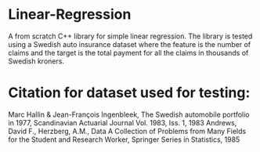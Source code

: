 # Linear-Regression
A from scratch C++ library for simple linear regression. The library is tested using a Swedish auto insurance dataset where the feature is the number of claims and the target is the total payment for all the claims in thousands of Swedish kroners.



# Citation for dataset used for testing:

Marc Hallin & Jean-François Ingenbleek, The Swedish automobile portfolio in 1977, Scandinavian Actuarial Journal Vol. 1983, Iss. 1, 1983
Andrews, David F., Herzberg, A.M., Data A Collection of Problems from Many Fields for the Student and Research Worker,
Springer Series in Statistics, 1985
